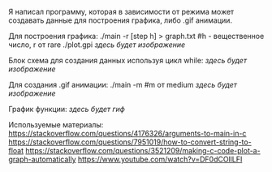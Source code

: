 Я написал программу, которая в зависимости от режима может создавать данные для построения графика, либо .gif анимации.

Для построения графика:
./main -r [step h] > graph.txt #h - вещественное число, r  от rare
./plot.gpi
*здесь будет изображение*

Блок схема для создания данных используя цикл while:
*здесь будет изображение*

Для создания .gif анимации:
./main -m #m от medium
*здесь будет изображение*

График функции:
*здесь будет гиф*

Используемые материалы:
https://stackoverflow.com/questions/4176326/arguments-to-main-in-c
https://stackoverflow.com/questions/7951019/how-to-convert-string-to-float
https://stackoverflow.com/questions/3521209/making-c-code-plot-a-graph-automatically
https://www.youtube.com/watch?v=DF0dCOllLFI
